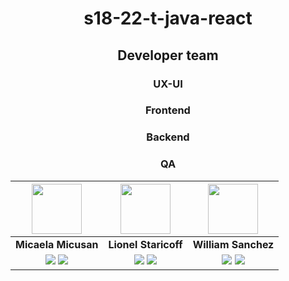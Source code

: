 <div align='center'>

# s18-22-t-java-react

## Developer team
### UX-UI
### Frontend
### Backend
### QA


<table>
<thead>
<tr>


<th align="center"><img src="https://avatars.githubusercontent.com/u/179177172?v=4" width="50" style="width: 80px;">
</th>
<th align="center"><img src="https://avatars.githubusercontent.com/u/90513356?v=4&size=64" style="width: 80px;">
</th>
<th align="center"><img src="https://avatars.githubusercontent.com/u/126597413?v=4" style="width: 80px;">
</th>
</tr>
</thead>
<tbody>
<tr>
<td align="center"><strong>Micaela Micusan </strong></td>
<td align="center"><strong>Lionel Staricoff </strong></td>
<td align="center"><strong>William Sanchez</strong></td>
</tr>
<tr>
<td align="center"><a href="https://github.com/micusan"><img src="https://raw.githubusercontent.com/LionelStaricoff/c16-84-ft-java/615dd2bb3247fd67184c5c9a3c0ff80d58c8da9f/proyecto/github.svg"  style="max-width: 100%;"></a> <a href="https://github.com/micusan" rel="nofollow"><img src="https://raw.githubusercontent.com/LionelStaricoff/c16-84-ft-java/615dd2bb3247fd67184c5c9a3c0ff80d58c8da9f/proyecto/linkedin.svg" style="max-width: 100%;"></a></td>
<td align="center"><a href="https://github.com/LionelStaricoff"><img src="https://raw.githubusercontent.com/LionelStaricoff/c16-84-ft-java/615dd2bb3247fd67184c5c9a3c0ff80d58c8da9f/proyecto/github.svg"  style="max-width: 100%;"></a> <a href="https://www.linkedin.com/in/lionel-staricoff" rel="nofollow"><img src="https://raw.githubusercontent.com/LionelStaricoff/c16-84-ft-java/615dd2bb3247fd67184c5c9a3c0ff80d58c8da9f/proyecto/linkedin.svg" style="max-width: 100%;"></a></td>
<td align="center"><a href="https://github.com/jwilliam96"><img src="https://raw.githubusercontent.com/LionelStaricoff/c16-84-ft-java/615dd2bb3247fd67184c5c9a3c0ff80d58c8da9f/proyecto/github.svg"  style="max-width: 100%;"></a> <a href="https://www.linkedin.com/in/john-william-sanchez/?originalSubdomain=co" rel="nofollow"><img src="https://raw.githubusercontent.com/LionelStaricoff/c16-84-ft-java/615dd2bb3247fd67184c5c9a3c0ff80d58c8da9f/proyecto/linkedin.svg" style="max-width: 100%;"></a></td>
</tr>
</tbody>
</table>
</div>